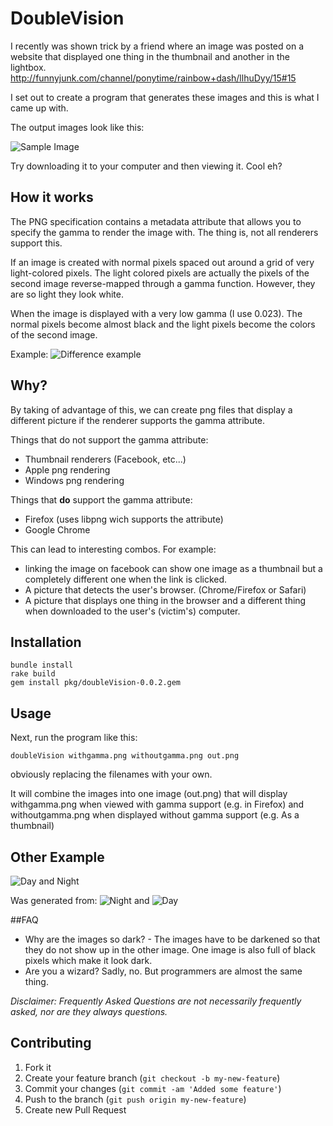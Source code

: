 # DoubleVision

I recently was shown trick by a friend where an image was posted on a website
that displayed one thing in the thumbnail and another in the lightbox.
http://funnyjunk.com/channel/ponytime/rainbow+dash/llhuDyy/15#15

I set out to create a program that generates these images and this is what I came up with.

The output images look like this:

![Sample Image](https://raw.githubusercontent.com/trishume/doubleVision/master/examples/testout.png)

Try downloading it to your computer and then viewing it. Cool eh?

## How it works
The PNG specification contains a metadata attribute that allows you to specify the gamma to render the image with. The thing is, not all renderers support this.

If an image is created with normal pixels spaced out around a grid of very light-colored pixels.
The light colored pixels are actually the pixels of the second image reverse-mapped through a gamma function.
However, they are so light they look white.

When the image is displayed with a very low gamma (I use 0.023).
The normal pixels become almost black and the light pixels become the colors of the second image.

Example:
![Difference example](http://thume.ca/assets/postassets/doubleVision/difference.png)

## Why?
By taking of advantage of this, we can create png files that display a different picture if the renderer supports the gamma attribute.

Things that do not support the gamma attribute:

- Thumbnail renderers (Facebook, etc...)
- Apple png rendering
- Windows png rendering

Things that **do** support the gamma attribute:

- Firefox (uses libpng wich supports the attribute)
- Google Chrome

This can lead to interesting combos.
For example:

- linking the image on facebook can show one image as a thumbnail but a completely different one when the link is clicked.
- A picture that detects the user's browser. (Chrome/Firefox or Safari)
- A picture that displays one thing in the browser and a different thing when downloaded to the user's (victim's) computer.

## Installation

    bundle install
    rake build
    gem install pkg/doubleVision-0.0.2.gem

## Usage

Next, run the program like this:

	doubleVision withgamma.png withoutgamma.png out.png

obviously replacing the filenames with your own.

It will combine the images into one image (out.png) that will display
withgamma.png when viewed with gamma support (e.g. in Firefox)
and withoutgamma.png when displayed without gamma support (e.g. As a thumbnail)

## Other Example

![Day and Night](https://raw.githubusercontent.com/trishume/doubleVision/master/examples/DayNight.png)

Was generated from:
![Night](https://raw.githubusercontent.com/trishume/doubleVision/master/examples/Night.png)
and
![Day](https://raw.githubusercontent.com/trishume/doubleVision/master/examples/Day.png)

##FAQ

- Why are the images so dark? -
	The images have to be darkened so that they do not show up in the other image.
	One image is also full of black pixels which make it look dark.
- Are you a wizard?
	Sadly, no. But programmers are almost the same thing.

*Disclaimer: Frequently Asked Questions are not necessarily frequently asked, nor are they always questions.*

## Contributing

1. Fork it
2. Create your feature branch (`git checkout -b my-new-feature`)
3. Commit your changes (`git commit -am 'Added some feature'`)
4. Push to the branch (`git push origin my-new-feature`)
5. Create new Pull Request
